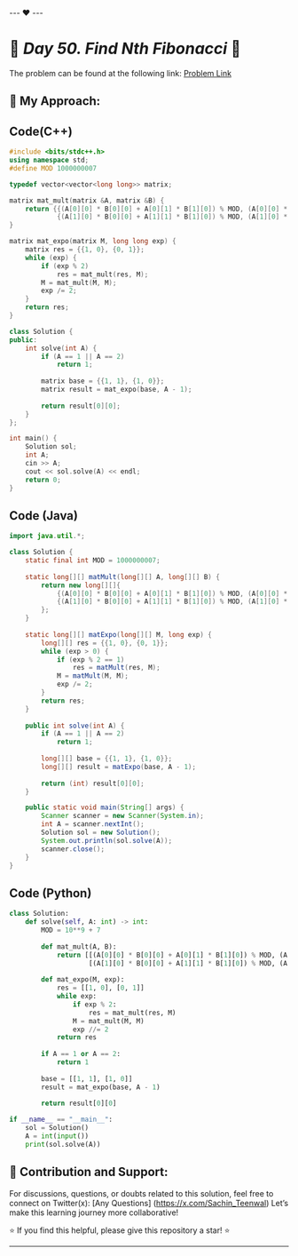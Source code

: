 --- ❤️ ---

# 🚀 _Day 50. Find Nth Fibonacci_ 🧠


The problem can be found at the following link: [Problem Link](https://www.interviewbit.com/problems/find-nth-fibonacci/)

## 🎯 **My Approach:**


## Code(C++)
```cpp
#include <bits/stdc++.h>
using namespace std;
#define MOD 1000000007

typedef vector<vector<long long>> matrix;

matrix mat_mult(matrix &A, matrix &B) {
    return {{(A[0][0] * B[0][0] + A[0][1] * B[1][0]) % MOD, (A[0][0] * B[0][1] + A[0][1] * B[1][1]) % MOD},
            {(A[1][0] * B[0][0] + A[1][1] * B[1][0]) % MOD, (A[1][0] * B[0][1] + A[1][1] * B[1][1]) % MOD}};
}

matrix mat_expo(matrix M, long long exp) {
    matrix res = {{1, 0}, {0, 1}};
    while (exp) {
        if (exp % 2)
            res = mat_mult(res, M);
        M = mat_mult(M, M);
        exp /= 2;
    }
    return res;
}

class Solution {
public:
    int solve(int A) {
        if (A == 1 || A == 2)
            return 1;
        
        matrix base = {{1, 1}, {1, 0}};
        matrix result = mat_expo(base, A - 1);
        
        return result[0][0];
    }
};

int main() {
    Solution sol;
    int A;
    cin >> A;
    cout << sol.solve(A) << endl;
    return 0;
}
```

## Code (Java)

```java
import java.util.*;

class Solution {
    static final int MOD = 1000000007;
    
    static long[][] matMult(long[][] A, long[][] B) {
        return new long[][]{
            {(A[0][0] * B[0][0] + A[0][1] * B[1][0]) % MOD, (A[0][0] * B[0][1] + A[0][1] * B[1][1]) % MOD},
            {(A[1][0] * B[0][0] + A[1][1] * B[1][0]) % MOD, (A[1][0] * B[0][1] + A[1][1] * B[1][1]) % MOD}
        };
    }
    
    static long[][] matExpo(long[][] M, long exp) {
        long[][] res = {{1, 0}, {0, 1}};
        while (exp > 0) {
            if (exp % 2 == 1)
                res = matMult(res, M);
            M = matMult(M, M);
            exp /= 2;
        }
        return res;
    }
    
    public int solve(int A) {
        if (A == 1 || A == 2)
            return 1;
        
        long[][] base = {{1, 1}, {1, 0}};
        long[][] result = matExpo(base, A - 1);
        
        return (int) result[0][0];
    }

    public static void main(String[] args) {
        Scanner scanner = new Scanner(System.in);
        int A = scanner.nextInt();
        Solution sol = new Solution();
        System.out.println(sol.solve(A));
        scanner.close();
    }
}

```

## Code (Python)

```python
class Solution:
    def solve(self, A: int) -> int:
        MOD = 10**9 + 7
        
        def mat_mult(A, B):
            return [[(A[0][0] * B[0][0] + A[0][1] * B[1][0]) % MOD, (A[0][0] * B[0][1] + A[0][1] * B[1][1]) % MOD],
                    [(A[1][0] * B[0][0] + A[1][1] * B[1][0]) % MOD, (A[1][0] * B[0][1] + A[1][1] * B[1][1]) % MOD]]
        
        def mat_expo(M, exp):
            res = [[1, 0], [0, 1]]
            while exp:
                if exp % 2:
                    res = mat_mult(res, M)
                M = mat_mult(M, M)
                exp //= 2
            return res
        
        if A == 1 or A == 2:
            return 1
        
        base = [[1, 1], [1, 0]]
        result = mat_expo(base, A - 1)
        
        return result[0][0]

if __name__ == "__main__":
    sol = Solution()
    A = int(input())
    print(sol.solve(A))

```



## 🎯 **Contribution and Support:**

For discussions, questions, or doubts related to this solution, feel free to connect on Twitter(x): [Any Questions] (https://x.com/Sachin_Teenwal) Let’s make this learning journey more collaborative!

⭐ If you find this helpful, please give this repository a star! ⭐

---
